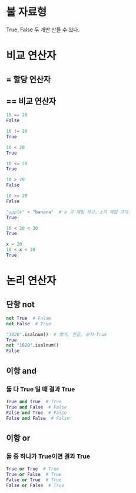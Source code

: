 # 불 자료형

True, False 두 개만 만들 수 있다.

# 비교 연산자
## = 할당 연산자
## == 비교 연산자

```python
10 == 20
False

10 != 20
True

10 < 20
True

10 <= 20
True

10 > 20
False

10 >= 20
False

"apple" < "banana"  # a 가 제일 작고, z가 제일 크다. 
True

10 < 20 < 30
True

x = 20
10 < x < 30
True
```

# 논리 연산자
## 단항 not
```python
not True  # False
not False  # True

"1020".isalnum()  # 영어, 한글, 숫자 True
True
not "1020".isalnum()
False
```
## 이항 and
### 둘 다 True 일 때 결과 True
```python
True and True  # True
True and False  # False
False and True  # False
False and False  # False
```

## 이항 or
### 둘 중 하나가 True이면 결과 True
```python
True or True  # True
True or False  # True
False or True  # True
False or False  # True
```
